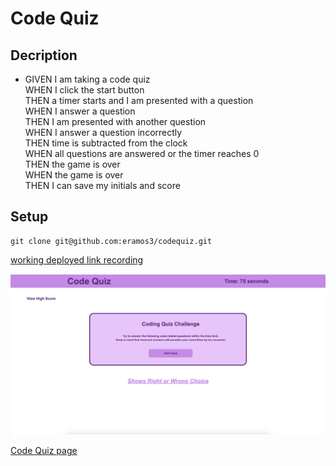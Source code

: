 # Code Quiz

## Decription

* GIVEN I am taking a code quiz<br>
WHEN I click the start button<br>
THEN a timer starts and I am presented with a question<br>
WHEN I answer a question<br>
THEN I am presented with another question<br>
WHEN I answer a question incorrectly<br>
THEN time is subtracted from the clock<br>
WHEN all questions are answered or the timer reaches 0<br>
THEN the game is over<br>
WHEN the game is over<br>
THEN I can save my initials and score<br>
## Setup
```
git clone git@github.com:eramos3/codequiz.git
```
[working deployed link recording](https://drive.google.com/file/d/1JJv77QrIYVBU3cBpaX3sdKIqVI51KBN6/view)

![Code Quiz Screenshot](./assets/images/codequiz.png)

[Code Quiz page](https://eramos3.github.io/codequiz/)